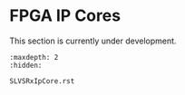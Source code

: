 # FPGA IP Cores

This section is currently under development.

```{toctree}
:maxdepth: 2
:hidden:

SLVSRxIpCore.rst
```